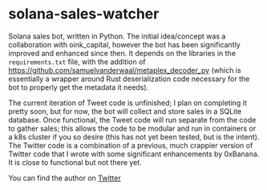 # solana-sales-watcher
Solana sales bot, written in Python.  The initial idea/concept was a collaboration with oink_capital, however the bot has been significantly improved and enhanced since then.  It depends on the libraries in the `requirements.txt` file, with the addition of https://github.com/samuelvanderwaal/metaplex_decoder_py (which is essentially a wrapper around Rust deserialization code necessary for the bot to properly get the metadata it needs).

The current iteration of Tweet code is unfinished; I plan on completing it pretty soon, but for now, the bot will collect and store sales in a SQLite database.  Once functional, the Tweet code will run separate from the code to gather sales; this allows the code to be modular and run in containers or a k8s cluster if you so desire (this has not yet been tested, but is the intent).  The Twitter code is a combination of a previous, much crappier version of Twitter code that I wrote with some significant enhancements by 0xBanana.  It is close to functional but not there yet.

You can find the author on [Twitter](https://twitter.com/_EmDecay_)